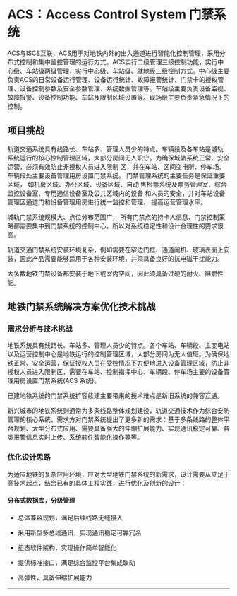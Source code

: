 # ACS：Access Control System 门禁系统

ACS与ISCS互联，ACS用于对地铁内外的出入通道进行智能化控制管理，采用分布式控制和集中监控管理的运行方式。ACS实行二级管理三级控制功能，实行中心级、车站级两级管理，实行中心级、车站级、就地级三级控制方式。中心级主要负责ACS的日常设备运行管理、设备运行统计、故障报警统计、门禁卡的授权管理、设备控制参数及安全参数管理、系统数据管理等。车站级主要负责设备监视、故障报警、设备控制功能、车站及限制区域设置等。现场级主要负责紧急情况下的控制。



## 项目挑战

轨道交通系统具有线路长、车站多、管理人员少的特点。车辆段及各车站是城轨 系统运行的核心控制管理区域，大部分房间无人职守。为确保城轨系统正常、安全运营，必须有效防止非授权人员进入限制 区，并在车站、区间变电所、停车场、车辆段处主要设备管理用房设置门禁系统。 门禁管理系统的主要任务是保证重要区域， 如机房区域、办公区域、设备区域、自动 售检票系统及票务管理室、综合监控设备室、专用通信设备室及公共区域内的设备 和人员的安全，并对车站设备管理区通道门和设备管理用房进行统一监控和管理， 提高运营管理水平。

城轨门禁系统规模大、点位分布范围广， 所有门禁点的持卡人信息、门禁控制策略都需要集中到门禁系统的控制中心，所以对系统稳定性和设计合理性的要求很高。

轨道交通门禁系统安装环境复杂，例如需要在窄边门框、通道闸机、玻璃表面上安装，因此产品需要能够适用于各种安装环境，并须具备良好的抗电磁干扰能力。 

大多数地铁门禁设备都安装于地下或室内空间，因此须具备过硬的耐火、阻燃性能。







## 地铁门禁系统解决方案优化技术挑战

### 需求分析与技术挑战

地铁系统具有线路长、车站多、管理人员少的特点。各个车站、车辆段、主变电站以及运营控制中心是地铁运行的控制管理区域，大部分房间为无人值班。为确保地铁正常、安全运营，保证授权人员在受控情况下方便地进入设备管理区域，防止非授权人员进入限制区，需要在车站、控制指挥中心、车辆段、停车场主要的设备管理用房设置门禁系统(ACS 系统)。

已建地铁系统的门禁系统扩容续建主要带来的技术难点是新旧系统的兼容互通。


新兴城市的地铁系统则通常为多条线路整体规划建设，轨道交通技术作为综合安防管理的核心系统，需求方对门禁系统提出了更多新的需求：基于多条线路的整体平台规划、大型分布式应用、需要具备强大的伸缩扩展能力、实现通讯稳定可靠、各类报警信息实时上传、系统软件智能化操作等等。

### 优化设计思路

为适应地铁的复杂应用环境，应对大型地铁门禁系统的新需求，设计需要从立足于高技术起点，结合已有的具体工程实践，进行优化及创新的设计：

#### 分布式数据库，分级管理

- 
  总体兼容规划，满足后续线路无缝接入

- 采用新型多总线通讯，实现通讯稳定可靠冗余
- 组态软件架构，实现操作简单智能化
- 提供标准接口，满足综合监控平台集成联动
- 高弹性，具备伸缩扩展能力





























---
